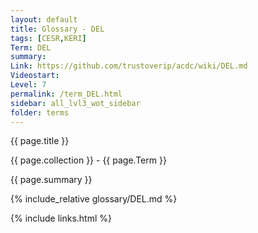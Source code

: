 ```yaml
---
layout: default
title: Glossary - DEL
tags: [CESR,KERI]
Term: DEL
summary: 
Link: https://github.com/trustoverip/acdc/wiki/DEL.md
Videostart: 
Level: 7
permalink: /term_DEL.html
sidebar: all_lvl3_wot_sidebar
folder: terms
---
```


{{ page.title }}

{{ page.collection }} - {{ page.Term }}

   {{ page.summary }}

{% include_relative glossary/DEL.md %}

 {% include links.html %} 

